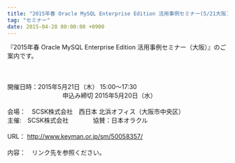 ```yaml
---
title: "2015年春 Oracle MySQL Enterprise Edition 活用事例セミナー(5/21大阪)[SCSK/オラクル]"
tag: "セミナー"
date: 2015-04-28 00:00:00 +0900
---
```


『2015年春 Oracle MySQL Enterprise Edition 活用事例セミナー（大阪）』のご案内です。<br>
<br>
<br>
<br>
開催日時：2015年5月21日（木） 15:00〜17:30<br>
　　　　　　　　　申込み締切 2015年5月20日（水）<br>
<br>
会場：　SCSK株式会社　西日本 北浜オフィス（大阪市中央区）<br>
主催:　SCSK株式会社　　　　協賛：日本オラクル<br>
<br>
URL： http://www.keyman.or.jp/sm/50058357/<br>
<br>
内容：　リンク先を参照ください。<br>
<br>
<br>
<br>
<br>
